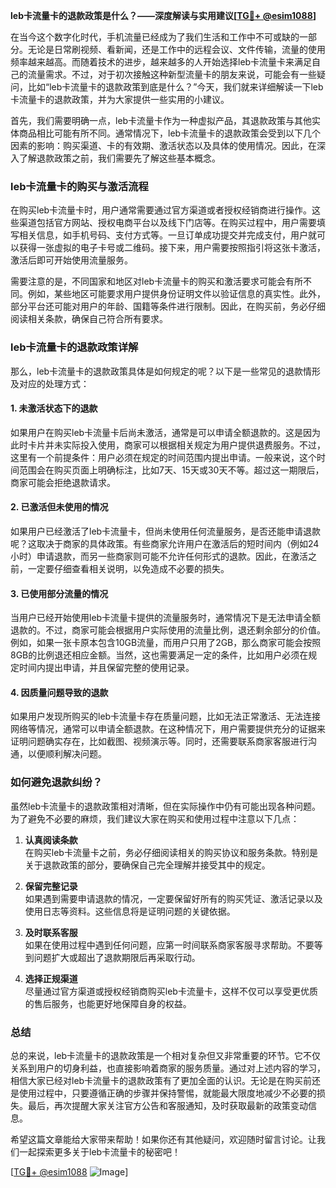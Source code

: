 **leb卡流量卡的退款政策是什么？——深度解读与实用建议[[TG💪+ @esim1088](https://t.me/s/esim1088)]**

在当今这个数字化时代，手机流量已经成为了我们生活和工作中不可或缺的一部分。无论是日常刷视频、看新闻，还是工作中的远程会议、文件传输，流量的使用频率越来越高。而随着技术的进步，越来越多的人开始选择leb卡流量卡来满足自己的流量需求。不过，对于初次接触这种新型流量卡的朋友来说，可能会有一些疑问，比如“leb卡流量卡的退款政策到底是什么？”今天，我们就来详细解读一下leb卡流量卡的退款政策，并为大家提供一些实用的小建议。

首先，我们需要明确一点，leb卡流量卡作为一种虚拟产品，其退款政策与其他实体商品相比可能有所不同。通常情况下，leb卡流量卡的退款政策会受到以下几个因素的影响：购买渠道、卡的有效期、激活状态以及具体的使用情况。因此，在深入了解退款政策之前，我们需要先了解这些基本概念。

### leb卡流量卡的购买与激活流程

在购买leb卡流量卡时，用户通常需要通过官方渠道或者授权经销商进行操作。这些渠道包括官方网站、授权电商平台以及线下门店等。在购买过程中，用户需要填写相关信息，如手机号码、支付方式等。一旦订单成功提交并完成支付，用户就可以获得一张虚拟的电子卡号或二维码。接下来，用户需要按照指引将这张卡激活，激活后即可开始使用流量服务。

需要注意的是，不同国家和地区对leb卡流量卡的购买和激活要求可能会有所不同。例如，某些地区可能要求用户提供身份证明文件以验证信息的真实性。此外，部分平台还可能对用户的年龄、国籍等条件进行限制。因此，在购买前，务必仔细阅读相关条款，确保自己符合所有要求。

### leb卡流量卡的退款政策详解

那么，leb卡流量卡的退款政策具体是如何规定的呢？以下是一些常见的退款情形及对应的处理方式：

#### 1. **未激活状态下的退款**
如果用户在购买leb卡流量卡后尚未激活，通常是可以申请全额退款的。这是因为此时卡片并未实际投入使用，商家可以根据相关规定为用户提供退费服务。不过，这里有一个前提条件：用户必须在规定的时间范围内提出申请。一般来说，这个时间范围会在购买页面上明确标注，比如7天、15天或30天不等。超过这一期限后，商家可能会拒绝退款请求。

#### 2. **已激活但未使用的情况**
如果用户已经激活了leb卡流量卡，但尚未使用任何流量服务，是否还能申请退款呢？这取决于商家的具体政策。有些商家允许用户在激活后的短时间内（例如24小时）申请退款，而另一些商家则可能不允许任何形式的退款。因此，在激活之前，一定要仔细查看相关说明，以免造成不必要的损失。

#### 3. **已使用部分流量的情况**
当用户已经开始使用leb卡流量卡提供的流量服务时，通常情况下是无法申请全额退款的。不过，商家可能会根据用户实际使用的流量比例，退还剩余部分的价值。例如，如果一张卡原本包含10GB流量，而用户只用了2GB，那么商家可能会按照8GB的比例退还相应金额。当然，这也需要满足一定的条件，比如用户必须在规定时间内提出申请，并且保留完整的使用记录。

#### 4. **因质量问题导致的退款**
如果用户发现所购买的leb卡流量卡存在质量问题，比如无法正常激活、无法连接网络等情况，通常可以申请全额退款。在这种情况下，用户需要提供充分的证据来证明问题确实存在，比如截图、视频演示等。同时，还需要联系商家客服进行沟通，以便顺利解决问题。

### 如何避免退款纠纷？

虽然leb卡流量卡的退款政策相对清晰，但在实际操作中仍有可能出现各种问题。为了避免不必要的麻烦，我们建议大家在购买和使用过程中注意以下几点：

1. **认真阅读条款**  
   在购买leb卡流量卡之前，务必仔细阅读相关的购买协议和服务条款。特别是关于退款政策的部分，要确保自己完全理解并接受其中的规定。

2. **保留完整记录**  
   如果遇到需要申请退款的情况，一定要保留好所有的购买凭证、激活记录以及使用日志等资料。这些信息将是证明问题的关键依据。

3. **及时联系客服**  
   如果在使用过程中遇到任何问题，应第一时间联系商家客服寻求帮助。不要等到问题扩大或超出了退款期限后再采取行动。

4. **选择正规渠道**  
   尽量通过官方渠道或授权经销商购买leb卡流量卡，这样不仅可以享受更优质的售后服务，也能更好地保障自身的权益。

### 总结

总的来说，leb卡流量卡的退款政策是一个相对复杂但又非常重要的环节。它不仅关系到用户的切身利益，也直接影响着商家的服务质量。通过对上述内容的学习，相信大家已经对leb卡流量卡的退款政策有了更加全面的认识。无论是在购买前还是使用过程中，只要遵循正确的步骤并保持警惕，就能最大限度地减少不必要的损失。最后，再次提醒大家关注官方公告和客服通知，及时获取最新的政策变动信息。

希望这篇文章能给大家带来帮助！如果你还有其他疑问，欢迎随时留言讨论。让我们一起探索更多关于leb卡流量卡的秘密吧！

[[TG💪+ @esim1088](https://t.me/s/esim1088) ![Image](https://i.postimg.cc/4NQfJmqS/Snipaste-2025-05-13-00-14-12.png)]